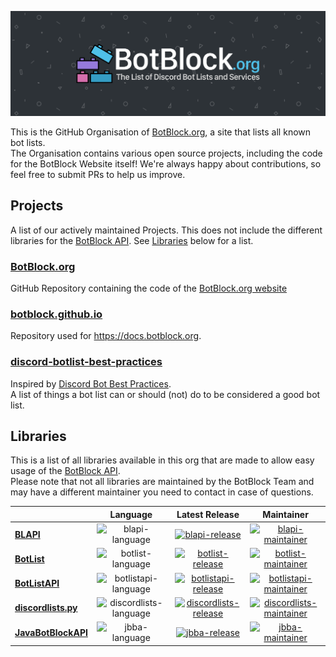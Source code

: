 <!-- GitHub Repositories -->
[botblock-repo]: https://github.com/botblock/BotBlock.org
[botblock-github-io-repo]: https://github.com/botblock/botblock.github.io
[best-practices-repo]: https://github.com/botblock/discord-botlist-best-practices

[blapi-repo]: https://github.com/botblock/BLAPI
[botlist-repo]: https://github.com/botblock/BotList
[botlistapi-repo]: https://github.com/botblock/BotListAPI
[discordlists-repo]: https://github.com/botblock/discordlists.py
[jbba-repo]: https://github.com/botblock/JavaBotBlockAPI

<!-- Images -->
[header]: https://raw.githubusercontent.com/botblock/.github/main/assets/img/header.png

<!-- Badges -->
[blapi-language]: https://img.shields.io/badge/TypeScript-2b7489?logo=typescript&logoColor=white&style=flat-square
[blapi-release]: https://img.shields.io/npm/v/blapi.svg?label=&style=flat-square&color=555555
[blapi-maintainer]: https://img.shields.io/badge/T0TProduction-555555?style=flat-square&color=555555

[botlist-language]: https://img.shields.io/badge/JavaScript-f1e05a?logo=javascript&logoColor=black&style=flat-square
[botlist-release]: https://img.shields.io/npm/v/botlist.svg?label=&style=flat-square&color=555555
[botlist-maintainer]: https://img.shields.io/badge/PassTheMayo-blue?style=flat-square&color=555555

[botlistapi-language]: https://img.shields.io/badge/C%23-178600?logo=c-sharp&logoColor=white&style=flat-square
[botlistapi-release]: https://img.shields.io/nuget/v/botlistapi.svg?label=&style=flat-square&color=555555
[botlistapi-maintainer]: https://img.shields.io/badge/xXBuilderBXx-blue?style=flat-square&color=555555

[discordlists-language]: https://img.shields.io/badge/Python-3572A5?logo=python&logoColor=white&style=flat-square
[discordlists-release]: https://img.shields.io/pypi/v/discordlists.py.svg?label=&style=flat-square&color=555555
[discordlists-maintainer]: https://img.shields.io/badge/MattIPv4-blue?style=flat-square&color=555555

[jbba-language]: https://img.shields.io/badge/Java-b07219?logo=java&logoColor=white&style=flat-square
[jbba-release]: https://img.shields.io/nexus/maven-public/org.botblock/javabotblockapi-core?label=&server=https%3A%2F%2Frepo.codemc.io&style=flat-square&color=555555
[jbba-maintainer]: https://img.shields.io/badge/Andre601-blue?style=flat-square&color=555555

[view-github]: https://raw.githubusercontent.com/botblock/.github/main/assets/badges/view-github.png
[view-npm]: https://raw.githubusercontent.com/botblock/.github/main/assets/badges/view-npm.png
[view-nuget]: https://raw.githubusercontent.com/botblock/.github/main/assets/badges/view-nuget.png
[view-pypi]: https://raw.githubusercontent.com/botblock/.github/main/assets/badges/view-pypi.png
[view-codemc]: https://raw.githubusercontent.com/botblock/.github/main/assets/badges/view-codemc.png

<!-- Lib downloads -->
[blapi-download]: https://www.npmjs.com/package/blapi
[botlist-download]: https://www.npmjs.com/package/botlist
[botlistapi-download]: https://www.nuget.org/packages/BotListAPI
[discordlists-download]: https://pypi.org/project/discordlists.py/
[jbba-download]: https://ci.codemc.io/job/botblock/job/JavaBotBlockAPI/lastSuccessfulBuild/

<!-- Misc -->
[website]: https://botblock.org
[api]: https://botblock.org/api/docs

[best-practices-bot]: https://github.com/meew0/discord-bot-best-practices

[t0tproduction]: https://github.com/T0TProduction
[passthemayo]: https://github.com/PassTheMayo
[xxbuilderbxx]: https://github.com/xXBuilderBXx
[mattipv4]: https://github.com/MattIPv4
[andre601]: https://github.com/Andre601

<!-- Start of README -->
![header]

This is the GitHub Organisation of [BotBlock.org][website], a site that lists all known bot lists.  
The Organisation contains various open source projects, including the code for the BotBlock Website itself! We're always happy about contributions, so feel free to submit PRs to help us improve.

## Projects
A list of our actively maintained Projects. This does not include the different libraries for the [BotBlock API][api]. See [Libraries](#libraries) below for a list.

### [BotBlock.org][botblock-repo]
GitHub Repository containing the code of the [BotBlock.org website][website]

### [botblock.github.io][botblock-github-io-repo]
Repository used for https://docs.botblock.org.

### [discord-botlist-best-practices][best-practices-repo]
Inspired by [Discord Bot Best Practices][best-practices-bot].  
A list of things a bot list can or should (not) do to be considered a good bot list.

## Libraries
This is a list of all libraries available in this org that are made to allow easy usage of the [BotBlock API][api].  
Please note that not all libraries are maintained by the BotBlock Team and may have a different maintainer you need to contact in case of questions.

|                                          | Language                 | Latest Release                                   | Maintainer                               |
| ---------------------------------------- |:------------------------:|:------------------------------------------------:|:----------------------------------------:|
| [**BLAPI**][blapi-repo]                  | ![blapi-language]        | [![blapi-release]][blapi-download]               | [![blapi-maintainer]][t0tproduction]     |
| [**BotList**][botlist-repo]              | ![botlist-language]      | [![botlist-release]][botlist-download]           | [![botlist-maintainer]][passthemayo]     |
| [**BotListAPI**][botlistapi-repo]        | ![botlistapi-language]   | [![botlistapi-release]][botlistapi-download]     | [![botlistapi-maintainer]][xxbuilderbxx] |
| [**discordlists.py**][discordlists-repo] | ![discordlists-language] | [![discordlists-release]][discordlists-download] | [![discordlists-maintainer]][mattipv4]   |
| [**JavaBotBlockAPI**][jbba-repo]         | ![jbba-language]         | [![jbba-release]][jbba-download]                 | [![jbba-maintainer]][andre601]           |
